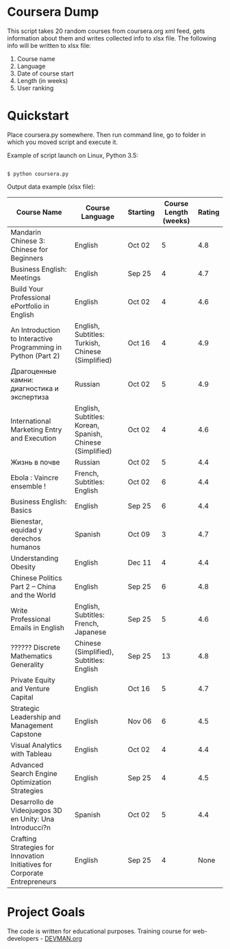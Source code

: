# Coursera Dump

This script takes 20 random courses from coursera.org xml feed, gets information about them and writes collected info to xlsx file. 
The following info will be written to xlsx file: 
1) Course name
2) Language
3) Date of course start
4) Length (in weeks)
5) User ranking

# Quickstart

Place coursera.py somewhere. Then run command line, go to folder in which you moved script and execute it.

Example of script launch on Linux, Python 3.5:

```#!bash

$ python coursera.py

```

Output data example (xlsx file):

| Course Name                                                                | Course Language                                           | Starting | Course Length (weeks) | Rating |
|----------------------------------------------------------------------------|-----------------------------------------------------------|----------|-----------------------|--------|
| Mandarin Chinese 3: Chinese for Beginners                                  | English                                                   | Oct 02   | 5                     | 4.8    |
| Business English: Meetings                                                 | English                                                   | Sep 25   | 4                     | 4.7    |
| Build Your Professional ePortfolio in English                              | English                                                   | Oct 02   | 4                     | 4.6    |
| An Introduction to Interactive Programming in Python (Part 2)              | English, Subtitles: Turkish, Chinese (Simplified)         | Oct 16   | 4                     | 4.9    |
| Драгоценные камни: диагностика и экспертиза                                | Russian                                                   | Oct 02   | 5                     | 4.9    |
| International Marketing Entry and Execution                                | English, Subtitles: Korean, Spanish, Chinese (Simplified) | Oct 02   | 4                     | 4.6    |
| Жизнь в почве                                                              | Russian                                                   | Oct 02   | 5                     | 4.4    |
| Ebola : Vaincre ensemble !                                                 | French, Subtitles: English                                | Oct 02   | 6                     | 4.4    |
| Business English: Basics                                                   | English                                                   | Sep 25   | 6                     | 4.4    |
| Bienestar, equidad y derechos humanos                                      | Spanish                                                   | Oct 09   | 3                     | 4.7    |
| Understanding Obesity                                                      | English                                                   | Dec 11   | 4                     | 4.4    |
| Chinese Politics Part 2 – China and the World                              | English                                                   | Sep 25   | 6                     | 4.8    |
| Write Professional Emails in English                                       | English, Subtitles: French, Japanese                      | Sep 25   | 5                     | 4.6    |
| ?????? Discrete Mathematics Generality                                     | Chinese (Simplified), Subtitles: English                  | Sep 25   | 13                    | 4.8    |
| Private Equity and Venture Capital                                         | English                                                   | Oct 16   | 5                     | 4.7    |
| Strategic Leadership and Management Capstone                               | English                                                   | Nov 06   | 6                     | 4.5    |
| Visual Analytics with Tableau                                              | English                                                   | Oct 02   | 4                     | 4.4    |
| Advanced Search Engine Optimization Strategies                             | English                                                   | Sep 25   | 4                     | 4.5    |
| Desarrollo de Videojuegos 3D en Unity: Una Introducci?n                    | Spanish                                                   | Oct 02   | 5                     | 4.4    |
| Crafting Strategies for Innovation Initiatives for Corporate Entrepreneurs | English                                                   | Sep 25   | 4                     | None   |

# Project Goals

The code is written for educational purposes. Training course for web-developers - [DEVMAN.org](https://devman.org)

